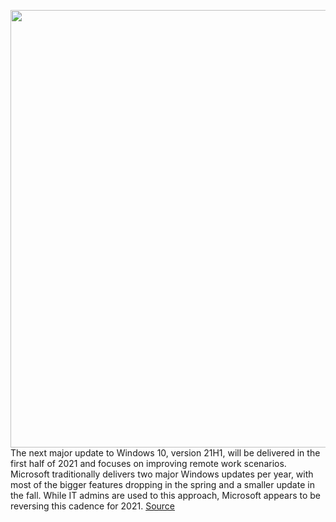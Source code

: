 <img src='https://cdn.vox-cdn.com/thumbor/oeFC_QpeEWjOk-wYbWwj4p9Mlos=/0x0:2040x1360/1200x800/filters:focal(857x517:1183x843)/cdn.vox-cdn.com/uploads/chorus_image/image/68835275/acastro_180504_1777_microsoft_0001.0.jpg' width='700px' /><br/>
The next major update to Windows 10, version 21H1, will be delivered in the first half of 2021 and focuses on improving remote work scenarios. Microsoft traditionally delivers two major Windows updates per year, with most of the bigger features dropping in the spring and a smaller update in the fall. While IT admins are used to this approach, Microsoft appears to be reversing this cadence for 2021.
<a href='https://www.theverge.com/2021/2/18/22288937/microsoft-windows-10-next-version-21h1-update-remote-work-features'> Source <a/>
